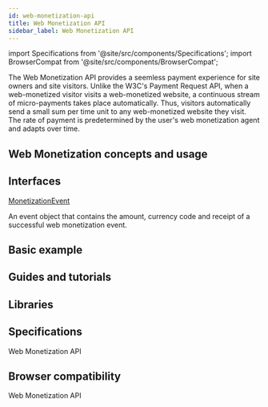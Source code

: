 ```yaml
---
id: web-monetization-api
title: Web Monetization API
sidebar_label: Web Monetization API
---
```

import Specifications from '@site/src/components/Specifications';
import BrowserCompat from '@site/src/components/BrowserCompat';


The Web Monetization API provides a seemless payment experience for site owners and site visitors. Unlike the W3C's Payment Request API, when a web-monetized visitor visits a web-monetized website, a continuous stream of micro-payments takes place automatically. Thus, visitors automatically send a small sum per time unit to any web-monetized website they visit. The rate of payment is predetermined by the user's web monetization agent and adapts over time.

## Web Monetization concepts and usage

## Interfaces
  [MonetizationEvent](monetization-event.md)
  
An event object that contains the amount, currency code and receipt of a successful web monetization event.  

## Basic example

## Guides and tutorials

## Libraries

## Specifications

<Specifications>Web Monetization API</Specifications>

## Browser compatibility

<BrowserCompat data="webmonetization.json">Web Monetization API</BrowserCompat>

